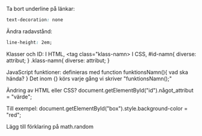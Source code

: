 Ta bort underline på länkar:
```css
text-decoration: none
```
Ändra radavstånd:
```css
line-height: 2em;
```

Klasser och ID:
I HTML, 
    <tag id="id-namn"></tag>
    <tag class="klass-namn></tag>
I CSS,
    #id-namn{
        diverse: attribut;
    }
    .klass-namn{
        diverse: attribut;
    }
    
JavaScript funktioner:
definieras med
    function funktionsNamn(){
        vad ska hända?
    }
Det inom {} körs varje gång vi skriver "funktionsNamn();"

Ändring av HTML eller CSS?
document.getElementById("id").något_attribut = "värde";

Till exempel:
document.getElementById("box").style.background-color = "red";

Lägg till förklaring på math.random
